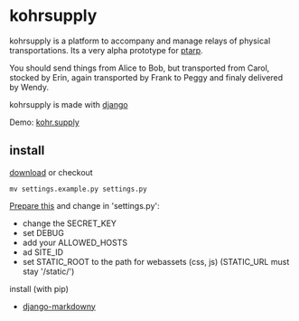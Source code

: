 # kohrsupply

kohrsupply is a platform to accompany and manage relays of physical transportations. Its a very alpha prototype for [ptarp](//github.com/klml/ptarp).

You should send things from Alice to Bob, but transported from Carol, stocked by Erin, again transported by Frank to Peggy and finaly delivered by Wendy.

kohrsupply is made with [django](https://www.djangoproject.com/)

Demo: [kohr.supply](http://kohr.supply/)

## install


[download](https://github.com/klml/kohrsupply/archive/master.zip) or checkout 

    mv settings.example.py settings.py

[Prepare this](https://docs.djangoproject.com/en/1.10/howto/deployment/checklist/) and change in 'settings.py':

* change the SECRET_KEY
* set DEBUG
* add your ALLOWED_HOSTS
* ad SITE_ID
* set STATIC_ROOT to the path for webassets (css, js) (STATIC_URL must stay '/static/')

install (with pip) 
* [django-markdowny](https://pypi.python.org/pypi/django-markdown)
